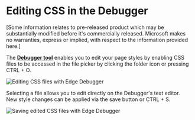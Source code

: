 # Editing CSS in the Debugger

[Some information relates to pre-released product which may be substantially modified before it's commercially released. Microsoft makes no warranties, express or implied, with respect to the information provided here.]

The [**Debugger tool**](./debugger/) enables you to edit your page styles by enabling CSS files to be accessed in the file picker by clicking the folder icon or pressing CTRL + O.

 ![Editing CSS files with Edge Debugger](.../media/Edge_Debugger_css.png)

Selecting a file allows you to edit directly on the Debugger's text editor. New style changes can be applied via the save button or CTRL + S. 

 ![Saving edited CSS files with Edge Debugger](.../media/Edge_Debugger_css_save.png)
